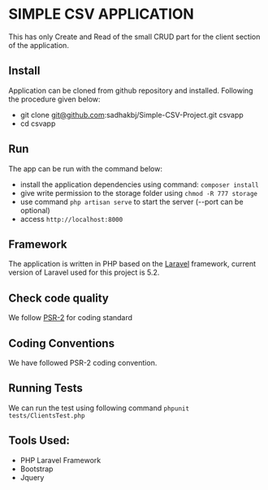 # SIMPLE CSV APPLICATION
This has only Create and Read of the small CRUD part for the client section of the application.

## Install

Application can be cloned from github repository and installed. Following the procedure given below:

* git clone git@github.com:sadhakbj/Simple-CSV-Project.git csvapp
* cd csvapp

## Run

The app can be run with the command below:

* install the application dependencies using command: `composer install`
* give write permission to the storage folder using `chmod -R 777 storage`
* use command `php artisan serve` to start the server (--port can be optional)
* access `http://localhost:8000`

## Framework

The application is written in PHP based on the [Laravel](http://laravel.com) framework, current version of Laravel 
used for this project is 5.2.
 
## Check code quality

We follow [PSR-2](https://github.com/php-fig/fig-standards/blob/master/accepted/PSR-2-coding-style-guide.md) for 
coding standard  

## Coding Conventions

We have followed PSR-2 coding convention.

## Running Tests

We can run the test using following command `phpunit tests/ClientsTest.php`

## Tools Used:

* PHP Laravel Framework
* Bootstrap 
* Jquery
